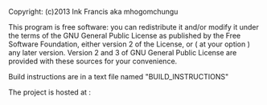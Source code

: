 

Copyright: (c)2013 Ink Francis aka mhogomchungu

This program is free software: you can redistribute it and/or modify
it under the terms of the GNU General Public License as published by
the Free Software Foundation, either version 2 of the License, or
( at your option ) any later version. Version 2 and 3 of GNU General
Public License are provided with these sources for your convenience.

Build instructions are in a text file named "BUILD_INSTRUCTIONS"

The project is hosted at : 

